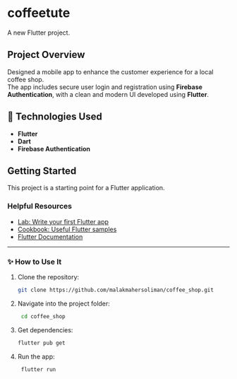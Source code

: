 # coffeetute

A new Flutter project.

## Project Overview

Designed a mobile app to enhance the customer experience for a local coffee shop.  
The app includes secure user login and registration using **Firebase Authentication**, with a clean and modern UI developed using **Flutter**.

## 🔧 Technologies Used

- **Flutter**  
- **Dart**  
- **Firebase Authentication**

## Getting Started

This project is a starting point for a Flutter application.

### Helpful Resources

- [Lab: Write your first Flutter app](https://docs.flutter.dev/get-started/codelab)
- [Cookbook: Useful Flutter samples](https://docs.flutter.dev/cookbook)
- [Flutter Documentation](https://docs.flutter.dev/)

---

### ✨ How to Use It

1. Clone the repository:
   ```bash
   git clone https://github.com/malakmahersoliman/coffee_shop.git

2. Navigate into the project folder:
   ```bash
    cd coffee_shop

3. Get dependencies:
     ```bash
     flutter pub get

4. Run the app:
    ```bash
     flutter run
